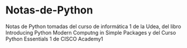 # Notas-de-Python
Notas de Python tomadas del curso de informática 1 de la Udea, del libro Introducing Python Modern Computng in Simple Packages y del Curso Python Essentials 1 de CISCO Academy1
